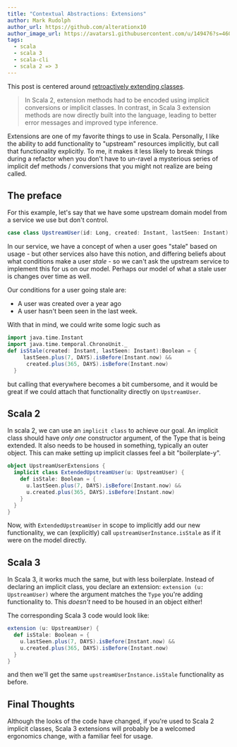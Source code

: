 ```yaml
---
title: "Contextual Abstractions: Extensions"
author: Mark Rudolph
author_url: https://github.com/alterationx10
author_image_url: https://avatars1.githubusercontent.com/u/149476?s=460&v=4
tags:
  - scala
  - scala 3
  - scala-cli
  - scala 2 => 3
---
```



This post is centered around
[retroactively extending classes](https://docs.scala-lang.org/scala3/reference/contextual/extension-methods.html).

> In Scala 2, extension methods had to be encoded using implicit conversions or
> implicit classes. In contrast, in Scala 3 extension methods are now directly
> built into the language, leading to better error messages and improved type
> inference.

Extensions are one of my favorite things to use in Scala. Personally, I like the
ability to add functionality to "upstream" resources implicitly, but call that
functionality explicitly. To me, it makes it less likely to break things during
a refactor when you don't have to un-ravel a mysterious series of implicit def
methods / conversions that you might not realize are being called.

## The preface

For this example, let's say that we have some upstream domain model from a
service we use but don't control.

```scala
case class UpstreamUser(id: Long, created: Instant, lastSeen: Instant)
```

In our service, we have a concept of when a user goes "stale" based on usage -
but other services also have this notion, and differing beliefs about what
conditions make a user _stale_ - so we can't ask the upstream service to
implement this for us on our model. Perhaps our model of what a stale user is
changes over time as well.

Our conditions for a user going stale are:

- A user was created over a year ago
- A user hasn't been seen in the last week.

With that in mind, we could write some logic such as

```scala
import java.time.Instant
import java.time.temporal.ChronoUnit._
def isStale(created: Instant, lastSeen: Instant):Boolean = {
     lastSeen.plus(7, DAYS).isBefore(Instant.now) &&
      created.plus(365, DAYS).isBefore(Instant.now)
  }
```

but calling that everywhere becomes a bit cumbersome, and it would be great if
we could attach that functionality directly on `UpstreamUser`.

## Scala 2

In scala 2, we can use an `implicit class` to achieve our goal. An implicit
class should have _only one_ constructor argument, of the Type that is being
extended. It also needs to be housed in something, typically an outer object.
This can make setting up implicit classes feel a bit "boilerplate-y".

```scala
object UpstreamUserExtensions {
  implicit class ExtendedUpstreamUser(u: UpstreamUser) {
    def isStale: Boolean = {
      u.lastSeen.plus(7, DAYS).isBefore(Instant.now) &&
      u.created.plus(365, DAYS).isBefore(Instant.now)
    }
  }
}
```

Now, with `ExtendedUpstreamUser` in scope to implicitly add our new
functionality, we can (explicitly) call `upstreamUserInstance.isStale` as if it
were on the model directly.

## Scala 3

In Scala 3, it works much the same, but with less boilerplate. Instead of
declaring an implicit class, you declare an extension:
`extension (u: UpstreamUser)` where the argument matches the `Type` you're
adding functionality to. This _doesn't_ need to be housed in an object either!

The corresponding Scala 3 code would look like:

```scala
extension (u: UpstreamUser) {
  def isStale: Boolean = {
    u.lastSeen.plus(7, DAYS).isBefore(Instant.now) &&
    u.created.plus(365, DAYS).isBefore(Instant.now)
  }
}
```

and then we'll get the same `upstreamUserInstance.isStale` functionality as
before.

## Final Thoughts

Although the looks of the code have changed, if you're used to Scala 2 implicit
classes, Scala 3 extensions will probably be a welcomed ergonomics change, with
a familiar feel for usage.
